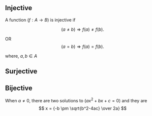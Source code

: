 ## Injective

A function $( f: A \to B )$ is injective if

$$
(a \neq b) \Rightarrow f(a) \neq f(b).
$$

OR
$$
(a = b) \Rightarrow f(a) = f(b).
$$

where, $a, b \in A$

## Surjective

## Bijective
When $a \ne 0$, there are two solutions to $(ax^2 + bx + c = 0)$ and they are
$$ x = {-b \pm \sqrt{b^2-4ac} \over 2a} $$
